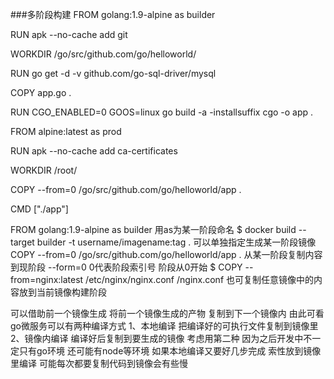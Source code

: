 ###多阶段构建
FROM golang:1.9-alpine as builder

RUN apk --no-cache add git

WORKDIR /go/src/github.com/go/helloworld/

RUN go get -d -v github.com/go-sql-driver/mysql

COPY app.go .

RUN CGO_ENABLED=0 GOOS=linux go build -a -installsuffix cgo -o app .

FROM alpine:latest as prod

RUN apk --no-cache add ca-certificates

WORKDIR /root/

COPY --from=0 /go/src/github.com/go/helloworld/app .

CMD ["./app"]

FROM golang:1.9-alpine as builder 用as为某一阶段命名
$ docker build --target builder -t username/imagename:tag .  可以单独指定生成某一阶段镜像
COPY --from=0 /go/src/github.com/go/helloworld/app . 从某一阶段复制内容到现阶段 --form=0 0代表阶段索引号 阶段从0开始
$ COPY --from=nginx:latest /etc/nginx/nginx.conf /nginx.conf 也可复制任意镜像中的内容放到当前镜像构建阶段


可以借助前一个镜像生成 将前一个镜像生成的产物 复制到下一个镜像内
由此可看 go微服务可以有两种编译方式
1、本地编译 把编译好的可执行文件复制到镜像里
2、镜像内编译 编译好后复制到要生成的镜像
考虑用第二种 因为之后开发中不一定只有go环境 还可能有node等环境
如果本地编译又要好几步完成 索性放到镜像里编译 可能每次都要复制代码到镜像会有些慢
